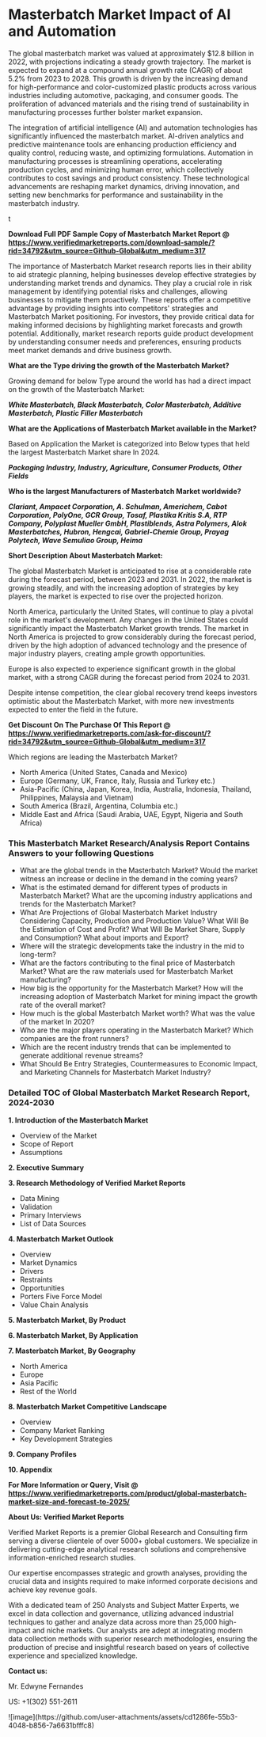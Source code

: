 <h1>Masterbatch Market Impact of AI and Automation</h1><p>The global masterbatch market was valued at approximately $12.8 billion in 2022, with projections indicating a steady growth trajectory. The market is expected to expand at a compound annual growth rate (CAGR) of about 5.2% from 2023 to 2028. This growth is driven by the increasing demand for high-performance and color-customized plastic products across various industries including automotive, packaging, and consumer goods. The proliferation of advanced materials and the rising trend of sustainability in manufacturing processes further bolster market expansion.</p><p>The integration of artificial intelligence (AI) and automation technologies has significantly influenced the masterbatch market. AI-driven analytics and predictive maintenance tools are enhancing production efficiency and quality control, reducing waste, and optimizing formulations. Automation in manufacturing processes is streamlining operations, accelerating production cycles, and minimizing human error, which collectively contributes to cost savings and product consistency. These technological advancements are reshaping market dynamics, driving innovation, and setting new benchmarks for performance and sustainability in the masterbatch industry.</p>t</p><p id="" class=""><strong>Download Full PDF Sample Copy of Masterbatch Market Report @ <a href="https://www.verifiedmarketreports.com/download-sample/?rid=34792&utm_source=Github-Global&utm_medium=317" target="_blank">https://www.verifiedmarketreports.com/download-sample/?rid=34792&utm_source=Github-Global&utm_medium=317</a></strong></p><p>The importance of&nbsp;Masterbatch Market research reports lies in their ability to aid strategic planning, helping businesses develop effective strategies by understanding market trends and dynamics. They play a crucial role in risk management by identifying potential risks and challenges, allowing businesses to mitigate them proactively. These reports offer a competitive advantage by providing insights into competitors' strategies and Masterbatch Market positioning. For investors, they provide critical data for making informed decisions by highlighting market forecasts and growth potential. Additionally, market research reports guide product development by understanding consumer needs and preferences, ensuring products meet market demands and drive business growth.</p><p><strong>What are the&nbsp;Type driving the growth of the Masterbatch Market?</strong></p><p id="" class="">Growing demand for below Type around the world has had a direct impact on the growth of the Masterbatch Market:</p><em><strong>White Masterbatch, Black Masterbatch, Color Masterbatch, Additive Masterbatch, Plastic Filler Masterbatch</strong></em></p><strong>What are the&nbsp;Applications&nbsp;of Masterbatch Market available in the Market?</strong></p><p id="" class="">Based on Application the Market is categorized into Below types that held the largest Masterbatch Market share In 2024.</p><em><strong>Packaging Industry, Industry, Agriculture, Consumer Products, Other Fields</strong></em></p><strong>Who is the largest Manufacturers of Masterbatch Market worldwide?</strong></p><p><em><strong>Clariant, Ampacet Corporation, A. Schulman, Americhem, Cabot Corporation, PolyOne, GCR Group, Tosaf, Plastika Kritis S.A, RTP Company, Polyplast Mueller GmbH, Plastiblends, Astra Polymers, Alok Masterbatches, Hubron, Hengcai, Gabriel-Chemie Group, Prayag Polytech, Wave Semuliao Group, Heima</strong></em></p><p id="" class=""><strong>Short Description About Masterbatch Market:</strong></p><p>The global Masterbatch Market is anticipated to rise at a considerable rate during the forecast period, between 2023 and 2031. In 2022, the market is growing steadily, and with the increasing adoption of strategies by key players, the market is expected to rise over the projected horizon.</p><p>North America, particularly the United States, will continue to play a pivotal role in the market's development. Any changes in the United States could significantly impact the Masterbatch Market growth trends. The market in North America is projected to grow considerably during the forecast period, driven by the high adoption of advanced technology and the presence of major industry players, creating ample growth opportunities.</p><p>Europe is also expected to experience significant growth in the global market, with a strong CAGR during the forecast period from 2024 to 2031.</p><p>Despite intense competition, the clear global recovery trend keeps investors optimistic about the Masterbatch Market, with more new investments expected to enter the field in the future.</p><p id="" class=""><strong>Get Discount On The Purchase Of This Report @ <a href="https://www.verifiedmarketreports.com/ask-for-discount/?rid=34792&utm_source=Github-Global&utm_medium=317" target="_blank">https://www.verifiedmarketreports.com/ask-for-discount/?rid=34792&utm_source=Github-Global&utm_medium=317</a></strong></p>Which regions are leading the Masterbatch Market?</p><ul><li>North America (United States, Canada and Mexico)</li><li>Europe (Germany, UK, France, Italy, Russia and Turkey etc.)</li><li>Asia-Pacific (China, Japan, Korea, India, Australia, Indonesia, Thailand, Philippines, Malaysia and Vietnam)</li><li>South America (Brazil, Argentina, Columbia etc.)</li><li>Middle East and Africa (Saudi Arabia, UAE, Egypt, Nigeria and South Africa)</li></ul><h3 id="" class="">This Masterbatch Market Research/Analysis Report Contains Answers to your following Questions</h3><ul><li>What are the global trends in the Masterbatch Market? Would the market witness an increase or decline in the demand in the coming years?</li><li>What is the estimated demand for different types of products in Masterbatch Market? What are the upcoming industry applications and trends for the Masterbatch Market?</li><li>What Are Projections of Global Masterbatch Market Industry Considering Capacity, Production and Production Value? What Will Be the Estimation of Cost and Profit? What Will Be Market Share, Supply and Consumption? What about imports and Export?</li><li>Where will the strategic developments take the industry in the mid to long-term?</li><li>What are the factors contributing to the final price of Masterbatch Market? What are the raw materials used for Masterbatch Market manufacturing?</li><li>How big is the opportunity for the Masterbatch Market? How will the increasing adoption of Masterbatch Market for mining impact the growth rate of the overall market?</li><li>How much is the global Masterbatch Market worth? What was the value of the market In 2020?</li><li>Who are the major players operating in the Masterbatch Market? Which companies are the front runners?</li><li>Which are the recent industry trends that can be implemented to generate additional revenue streams?</li><li>What Should Be Entry Strategies, Countermeasures to Economic Impact, and Marketing Channels for Masterbatch Market Industry?</li></ul><h3 id="" class="">Detailed TOC of Global Masterbatch Market Research Report, 2024-2030</h3><p id="" class=""><strong>1. Introduction of the Masterbatch Market</strong></p><ul><li>Overview of the Market</li><li>Scope of Report</li><li>Assumptions</li></ul><p id="" class=""><strong>2. Executive Summary</strong></p><p id="" class=""><strong>3. Research Methodology of Verified Market Reports</strong></p><ul><li>Data Mining</li><li>Validation</li><li>Primary Interviews</li><li>List of Data Sources</li></ul><p id="" class=""><strong>4. Masterbatch Market Outlook</strong></p><ul><li>Overview</li><li>Market Dynamics</li><li>Drivers</li><li>Restraints</li><li>Opportunities</li><li>Porters Five Force Model</li><li>Value Chain Analysis</li></ul><p id="" class=""><strong>5. Masterbatch Market, By Product</strong></p><p id="" class=""><strong>6. Masterbatch Market, By Application</strong></p><p id="" class=""><strong>7. Masterbatch Market, By Geography</strong></p><ul><li>North America</li><li>Europe</li><li>Asia Pacific</li><li>Rest of the World</li></ul><p id="" class=""><strong>8. Masterbatch Market Competitive Landscape</strong></p><ul><li>Overview</li><li>Company Market Ranking</li><li>Key Development Strategies</li></ul><p id="" class=""><strong>9. Company Profiles</strong></p><p id="" class=""><strong>10. Appendix</strong></p><p id="" class=""><strong>For More Information or Query, Visit @ <a href="https://www.verifiedmarketreports.com/product/global-masterbatch-market-size-and-forecast-to-2025/" target="_blank">https://www.verifiedmarketreports.com/product/global-masterbatch-market-size-and-forecast-to-2025/</a></strong></p><p id="" class=""><strong>About Us: Verified Market Reports</strong></p><p id="" class="">Verified Market Reports is a premier Global Research and Consulting firm serving a diverse clientele of over 5000+ global customers. We specialize in delivering cutting-edge analytical research solutions and comprehensive information-enriched research studies.</p><p id="" class="">Our expertise encompasses strategic and growth analyses, providing the crucial data and insights required to make informed corporate decisions and achieve key revenue goals.</p><p id="" class="">With a dedicated team of 250 Analysts and Subject Matter Experts, we excel in data collection and governance, utilizing advanced industrial techniques to gather and analyze data across more than 25,000 high-impact and niche markets. Our analysts are adept at integrating modern data collection methods with superior research methodologies, ensuring the production of precise and insightful research based on years of collective experience and specialized knowledge.</p><p id="" class=""><strong>Contact us:</strong></p><p id="" class="">Mr. Edwyne Fernandes</p><p id="" class="">US: +1(302) 551-2611</p>
![image](https://github.com/user-attachments/assets/cd1286fe-55b3-4048-b856-7a6631bfffc8)
